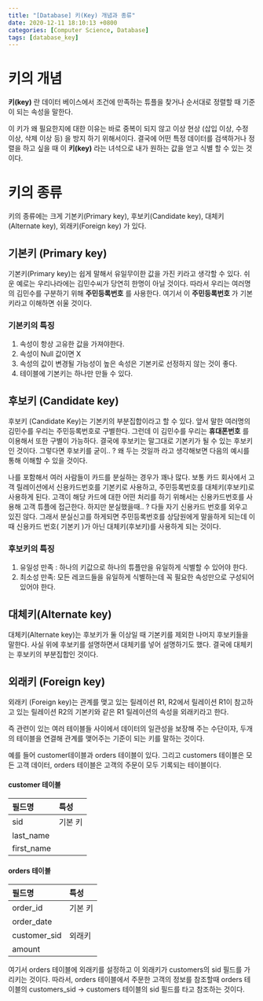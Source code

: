 ```yaml
---
title: "[Database] 키(Key) 개념과 종류"
date: 2020-12-11 18:10:13 +0800
categories: [Computer Science, Database]
tags: [database_key]  
---
```




#  키의 개념

**키(key)** 란 데이터 베이스에서 조건에 만족하는 튜플을 찾거나 순서대로 정렬할 때 기준이 되는 속성을 말한다.

이 키가 왜 필요한지에 대한 이유는 바로 중복이 되지 않고 이상 현상 (삽입 이상, 수정 이상, 삭제 이상 등) 을 방지 하기 위해서이다.  결국에 어떤 특정 데이터를 검색하거나 정렬을 하고 싶을 때 이 **키(key)** 라는 녀석으로 내가 원하는 값을 얻고 식별 할 수 있는 것이다.

 

# 키의 종류

키의 종류에는 크게 기본키(Primary key), 후보키(Candidate key), 대체키(Alternate key), 외래키(Foreign key) 가 있다.

## 기본키 (Primary key)

기본키(Primary key)는 쉽게 말해서 유일무이한 값을 가진 키라고 생각할 수 있다. 쉬운 예로는 우리나라에는 김민수씨가 당연히 한명이 아닐 것이다. 따라서 우리는 여러명의 김민수를 구분하기 위해 **주민등록번호** 를 사용한다. 여기서 이 **주민등록번호** 가 기본키라고 이해하면 쉬울 것이다.

### 기본키의 특징

1. 속성이 항상 고유한 값을 가져야한다.
2. 속성이 Null 값이면 X
3. 속성의 값이 변경될 가능성이 높은 속성은 기본키로 선정하지 않는 것이 좋다.
4. 테이블에 기본키는 하나만 만들 수 있다.

## 후보키 (Candidate key)

후보키 (Candidate Key)는 기본키의 부분집합이라고 할 수 있다. 앞서 말한 여러명의 김민수를 우리는 주민등록번호로 구별한다. 그런데 이 김민수를 우리는 **휴대폰번호** 를 이용해서 또한 구별이 가능하다. 결국에 후보키는 말그대로 기본키가 될 수 있는 후보키인 것이다. 그렇다면 후보키를 굳이.. ? 왜 두는 것일까 라고 생각해보면 다음의 예시를 통해 이해할 수 있을 것이다.

나를 포함해서 여러 사람들이 카드를 분실하는 경우가 꽤나 많다. 보통 카드 회사에서 고객 릴레이션에서 신용카드번호를 기본키로 사용하고, 주민등록번호를 대체키(후보키)로 사용하게 된다. 고객이 해당 카드에 대한 어떤 처리를 하기 위해서는 신용카드번호를 사용해 고객 튜플에 접근한다. 하지만 분실했을때.. ? 다들 자기 신용카드 번호를 외우고 있진 않다. 그래서 분실신고를 하게되면 주민등록번호를 상담원에게 말을하게 되는데 이때 신용카드 번호( 기본키 )가 아닌 대체키(후보키)를 사용하게 되는 것이다. 

### 후보키의 특징

1. 유일성 만족 : 하나의 키값으로 하나의 튜플만을 유일하게 식별할 수 있어야 한다.
2. 최소성 만족: 모든 레코드들을 유일하게 식별하는데 꼭 필요한 속성만으로 구성되어 있어야 한다.

## 대체키(Alternate key)

대체키(Alternate key)는 후보키가 둘 이상일 때 기본키를 제외한 나머지 후보키들을 말한다. 사실 위에 후보키를 설명하면서 대체키를 넣어 설명하기도 했다. 결국에 대체키는 후보키의 부분집합인 것이다.

## 외래키 (Foreign key)

외래키 (Foreign key)는 관계를 맺고 있는 릴레이션 R1, R2에서 릴레이션 R1이 참고하고 있는 릴레이션 R2의 기본키와 같은 R1 릴레이션의 속성을 외래키라고 한다.

즉 관련이 있는 여러 테이블들 사이에서 데이터의 일관성을 보장해 주는 수단이자, 두개의 테이블을 연결해 관계를 맺어주는 기준이 되는 키를 말하는 것이다.

예를 들어 customer테이블과 orders 테이블이 있다. 그리고 customers 테이블은 모든 고객 데이터, orders 테이블은 고객의 주문이 모두 기록되는 테이블이다. 

#### customer 테이블

| 필드명     | 특성    |
| :--------- | :------ |
| sid        | 기본 키 |
| last_name  |         |
| first_name |         |

#### orders 테이블

| 필드명       | 특성    |
| :----------- | :------ |
| order_id     | 기본 키 |
| order_date   |         |
| customer_sid | 외래키  |
| amount       |         |

여기서 orders 테이블에 외래키를 설정하고 이 외래키가 customers의 sid 필드를 가리키는 것이다. 따라서, orders 테이블에서 주문한 고객의 정보를 참조할때 orders 테이블의 customers_sid -> customers 테이블의 sid 필드를 타고 참조하는 것이다.